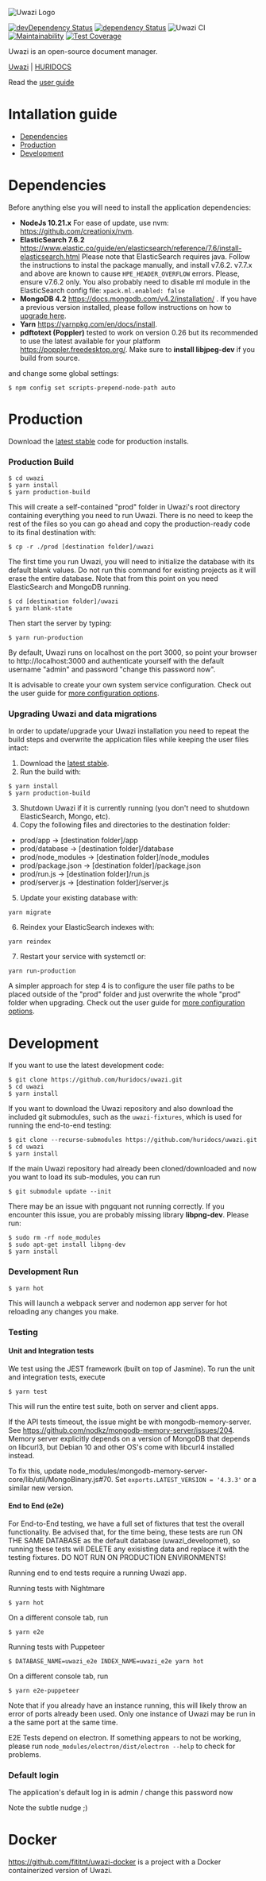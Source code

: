 <!-- @format -->

![Uwazi Logo](https://www.uwazi.io/wp-content/uploads/2017/09/cropped-uwazi-color-logo-300x68.png)

[![devDependency Status](https://david-dm.org/huridocs/uwazidocs/dev-status.svg)](https://david-dm.org/huridocs/uwazi#info=devDependencies)
[![dependency Status](https://david-dm.org/huridocs/uwazidocs/status.svg)](https://david-dm.org/huridocs/uwazi#info=dependencies)
![Uwazi CI](https://github.com/huridocs/uwazi/workflows/Uwazi%20CI/badge.svg)
[![Maintainability](https://api.codeclimate.com/v1/badges/8c98a251ca64daf434f2/maintainability)](https://codeclimate.com/github/huridocs/uwazi/maintainability)
[![Test Coverage](https://api.codeclimate.com/v1/badges/8c98a251ca64daf434f2/test_coverage)](https://codeclimate.com/github/huridocs/uwazi/test_coverage)

Uwazi is an open-source document manager.

[Uwazi](https://www.uwazi.io/) | [HURIDOCS](https://huridocs.org/)

Read the [user guide](https://github.com/huridocs/uwazi/wiki)

# Intallation guide

- [Dependencies](#dependencies)
- [Production](#production)
- [Development](#development)

# Dependencies

Before anything else you will need to install the application dependencies:

- **NodeJs 10.21.x** For ease of update, use nvm: https://github.com/creationix/nvm.
- **ElasticSearch 7.6.2** https://www.elastic.co/guide/en/elasticsearch/reference/7.6/install-elasticsearch.html Please note that ElasticSearch requires java.  Follow the instructions to instal the package manually, and install v7.6.2.  v7.7.x and above are known to cause `HPE_HEADER_OVERFLOW` errors.  Please, ensure v7.6.2 only. You also probably need to disable ml module in the ElasticSearch config file:
  `xpack.ml.enabled: false`
- **MongoDB 4.2** https://docs.mongodb.com/v4.2/installation/ .  If you have a previous version installed, please follow instructions on how to [upgrade here](https://docs.mongodb.com/manual/release-notes/4.2-upgrade-standalone/).
- **Yarn** https://yarnpkg.com/en/docs/install.
- **pdftotext (Poppler)** tested to work on version 0.26 but its recommended to use the latest available for your platform https://poppler.freedesktop.org/. Make sure to **install libjpeg-dev** if you build from source.

and change some global settings:
```
$ npm config set scripts-prepend-node-path auto
```
# Production

Download the [latest stable](https://github.com/huridocs/uwazi/releases) code for production installs.

### Production Build
```
$ cd uwazi
$ yarn install
$ yarn production-build
```
This will create a self-contained "prod" folder in Uwazi's root directory containing everything you need to run Uwazi. There is no need to keep the rest of the files so you can go ahead and copy the production-ready code to its final destination with:
```
$ cp -r ./prod [destination folder]/uwazi
```
The first time you run Uwazi, you will need to initialize the database with its default blank values. Do not run this command for existing projects as it will erase the entire database. Note that from this point on you need ElasticSearch and MongoDB running.
```
$ cd [destination folder]/uwazi
$ yarn blank-state
```
Then start the server by typing:
```
$ yarn run-production
```
By default, Uwazi runs on localhost on the port 3000, so point your browser to http://localhost:3000 and authenticate yourself with the default username "admin" and password "change this password now".

It is advisable to create your own system service configuration. Check out the user guide for [more configuration options](https://github.com/huridocs/uwazi/wiki/Install-Uwazi-on-your-server).

### Upgrading Uwazi and data migrations

In order to update/upgrade your Uwazi installation you need to repeat the build steps and overwrite the application files while keeping the user files intact:

1. Download the [latest stable](https://github.com/huridocs/uwazi/releases).
2. Run the build with:
```
$ yarn install
$ yarn production-build
```
3. Shutdown Uwazi if it is currently running (you don't need to shutdown ElasticSearch, Mongo, etc).
4. Copy the following files and directories to the destination folder:
  - prod/app -> [destination folder]/app
  - prod/database -> [destination folder]/database
  - prod/node_modules -> [destination folder]/node_modules
  - prod/package.json -> [destination folder]/package.json
  - prod/run.js -> [destination folder]/run.js
  - prod/server.js -> [destination folder]/server.js
5. Update your existing database with:
```
yarn migrate
```
6. Reindex your ElasticSearch indexes with:
```
yarn reindex
```
7. Restart your service with systemctl or:
```
yarn run-production
```
A simpler approach for step 4 is to configure the user file paths to be placed outside of the "prod" folder and just overwrite the whole "prod" folder when upgrading. Check out the user guide for [more configuration options](https://github.com/huridocs/uwazi/wiki/Install-Uwazi-on-your-server).
# Development
If you want to use the latest development code:
```
$ git clone https://github.com/huridocs/uwazi.git
$ cd uwazi
$ yarn install
```
If you want to download the Uwazi repository and also download the included git submodules, such as the `uwazi-fixtures`, which is used for running the end-to-end testing:
```
$ git clone --recurse-submodules https://github.com/huridocs/uwazi.git
$ cd uwazi
$ yarn install
```
If the main Uwazi repository had already been cloned/downloaded and now you want to load its sub-modules, you can run
```
$ git submodule update --init
```
There may be an issue with pngquant not running correctly. If you encounter this issue, you are probably missing library **libpng-dev**. Please run:
```
$ sudo rm -rf node_modules
$ sudo apt-get install libpng-dev
$ yarn install
```
### Development Run
```
$ yarn hot
```
This will launch a webpack server and nodemon app server for hot reloading any changes you make.

### Testing

#### Unit and Integration tests

We test using the JEST framework (built on top of Jasmine). To run the unit and integration tests, execute
```
$ yarn test
```
This will run the entire test suite, both on server and client apps.

If the API tests timeout, the issue might be with mongodb-memory-server. See https://github.com/nodkz/mongodb-memory-server/issues/204. Memory server explicitly depends on a version of MongoDB that depends on libcurl3, but Debian 10 and other OS's come with libcurl4 installed instead.

To fix this, update node_modules/mongodb-memory-server-core/lib/util/MongoBinary.js#70.
Set `exports.LATEST_VERSION = '4.3.3'` or a similar new version.

#### End to End (e2e)

For End-to-End testing, we have a full set of fixtures that test the overall functionality. Be advised that, for the time being, these tests are run ON THE SAME DATABASE as the default database (uwazi_developmet), so running these tests will DELETE any exisisting data and replace it with the testing fixtures. DO NOT RUN ON PRODUCTION ENVIRONMENTS!

Running end to end tests require a running Uwazi app.

Running tests with Nightmare
```
$ yarn hot
```
On a different console tab, run
```
$ yarn e2e
```
Running tests with Puppeteer
```
$ DATABASE_NAME=uwazi_e2e INDEX_NAME=uwazi_e2e yarn hot
```
On a different console tab, run
```
$ yarn e2e-puppeteer
```
Note that if you already have an instance running, this will likely throw an error of ports already been used. Only one instance of Uwazi may be run in a the same port at the same time.

E2E Tests depend on electron. If something appears to not be working, please run `node_modules/electron/dist/electron --help` to check for problems.

### Default login

The application's default log in is admin / change this password now

Note the subtle nudge ;)

# Docker

https://github.com/fititnt/uwazi-docker is a project with a Docker containerized version of Uwazi.
